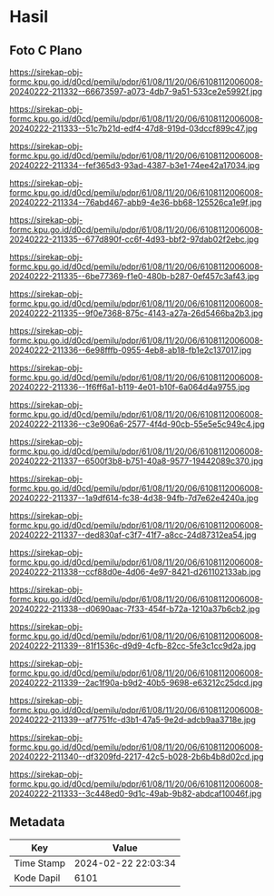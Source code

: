 # Hasil

## Foto C Plano

https://sirekap-obj-formc.kpu.go.id/d0cd/pemilu/pdpr/61/08/11/20/06/6108112006008-20240222-211332--66673597-a073-4db7-9a51-533ce2e5992f.jpg

https://sirekap-obj-formc.kpu.go.id/d0cd/pemilu/pdpr/61/08/11/20/06/6108112006008-20240222-211333--51c7b21d-edf4-47d8-919d-03dccf899c47.jpg

https://sirekap-obj-formc.kpu.go.id/d0cd/pemilu/pdpr/61/08/11/20/06/6108112006008-20240222-211334--fef365d3-93ad-4387-b3e1-74ee42a17034.jpg

https://sirekap-obj-formc.kpu.go.id/d0cd/pemilu/pdpr/61/08/11/20/06/6108112006008-20240222-211334--76abd467-abb9-4e36-bb68-125526ca1e9f.jpg

https://sirekap-obj-formc.kpu.go.id/d0cd/pemilu/pdpr/61/08/11/20/06/6108112006008-20240222-211335--677d890f-cc6f-4d93-bbf2-97dab02f2ebc.jpg

https://sirekap-obj-formc.kpu.go.id/d0cd/pemilu/pdpr/61/08/11/20/06/6108112006008-20240222-211335--6be77369-f1e0-480b-b287-0ef457c3af43.jpg

https://sirekap-obj-formc.kpu.go.id/d0cd/pemilu/pdpr/61/08/11/20/06/6108112006008-20240222-211335--9f0e7368-875c-4143-a27a-26d5466ba2b3.jpg

https://sirekap-obj-formc.kpu.go.id/d0cd/pemilu/pdpr/61/08/11/20/06/6108112006008-20240222-211336--6e98fffb-0955-4eb8-ab18-fb1e2c137017.jpg

https://sirekap-obj-formc.kpu.go.id/d0cd/pemilu/pdpr/61/08/11/20/06/6108112006008-20240222-211336--1f6ff6a1-b119-4e01-b10f-6a064d4a9755.jpg

https://sirekap-obj-formc.kpu.go.id/d0cd/pemilu/pdpr/61/08/11/20/06/6108112006008-20240222-211336--c3e906a6-2577-4f4d-90cb-55e5e5c949c4.jpg

https://sirekap-obj-formc.kpu.go.id/d0cd/pemilu/pdpr/61/08/11/20/06/6108112006008-20240222-211337--6500f3b8-b751-40a8-9577-19442089c370.jpg

https://sirekap-obj-formc.kpu.go.id/d0cd/pemilu/pdpr/61/08/11/20/06/6108112006008-20240222-211337--1a9df614-fc38-4d38-94fb-7d7e62e4240a.jpg

https://sirekap-obj-formc.kpu.go.id/d0cd/pemilu/pdpr/61/08/11/20/06/6108112006008-20240222-211337--ded830af-c3f7-41f7-a8cc-24d87312ea54.jpg

https://sirekap-obj-formc.kpu.go.id/d0cd/pemilu/pdpr/61/08/11/20/06/6108112006008-20240222-211338--ccf88d0e-4d06-4e97-8421-d261102133ab.jpg

https://sirekap-obj-formc.kpu.go.id/d0cd/pemilu/pdpr/61/08/11/20/06/6108112006008-20240222-211338--d0690aac-7f33-454f-b72a-1210a37b6cb2.jpg

https://sirekap-obj-formc.kpu.go.id/d0cd/pemilu/pdpr/61/08/11/20/06/6108112006008-20240222-211339--81f1536c-d9d9-4cfb-82cc-5fe3c1cc9d2a.jpg

https://sirekap-obj-formc.kpu.go.id/d0cd/pemilu/pdpr/61/08/11/20/06/6108112006008-20240222-211339--2ac1f90a-b9d2-40b5-9698-e63212c25dcd.jpg

https://sirekap-obj-formc.kpu.go.id/d0cd/pemilu/pdpr/61/08/11/20/06/6108112006008-20240222-211339--af7751fc-d3b1-47a5-9e2d-adcb9aa3718e.jpg

https://sirekap-obj-formc.kpu.go.id/d0cd/pemilu/pdpr/61/08/11/20/06/6108112006008-20240222-211340--df3209fd-2217-42c5-b028-2b6b4b8d02cd.jpg

https://sirekap-obj-formc.kpu.go.id/d0cd/pemilu/pdpr/61/08/11/20/06/6108112006008-20240222-211333--3c448ed0-9d1c-49ab-9b82-abdcaf10046f.jpg


## Metadata

| Key        | Value               |
| ---------- | ------------------- |
| Time Stamp | 2024-02-22 22:03:34 |
| Kode Dapil | 6101                |



